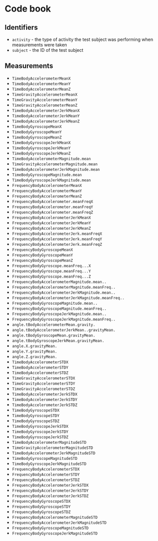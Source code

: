 # Code book

## Identifiers
* `activity` - the type of activity the test subject was performing when measurements were taken
* `subject` - the ID of the test subject

## Measurements
* `TimeBodyAccelerometerMeanX`	
* `TimeBodyAccelerometerMeanY`	
* `TimeBodyAccelerometerMeanZ`	
* `TimeGravityAccelerometerMeanX`	
* `TimeGravityAccelerometerMeanY`	
* `TimeGravityAccelerometerMeanZ`	
* `TimeBodyAccelerometerJerkMeanX`	
* `TimeBodyAccelerometerJerkMeanY`	
* `TimeBodyAccelerometerJerkMeanZ`	
* `TimeBodyGyroscopeMeanX`	
* `TimeBodyGyroscopeMeanY`	
* `TimeBodyGyroscopeMeanZ`	
* `TimeBodyGyroscopeJerkMeanX`	
* `TimeBodyGyroscopeJerkMeanY`	
* `TimeBodyGyroscopeJerkMeanZ`	
* `TimeBodyAccelerometerMagnitude.mean`	
* `TimeGravityAccelerometerMagnitude.mean`	
* `TimeBodyAccelerometerJerkMagnitude.mean`	
* `TimeBodyGyroscopeMagnitude.mean`	
* `TimeBodyGyroscopeJerkMagnitude.mean`	
* `FrequencyBodyAccelerometerMeanX`	
* `FrequencyBodyAccelerometerMeanY`	
* `FrequencyBodyAccelerometerMeanZ`	
* `FrequencyBodyAccelerometer.meanFreqX`	
* `FrequencyBodyAccelerometer.meanFreqY`	
* `FrequencyBodyAccelerometer.meanFreqZ`	
* `FrequencyBodyAccelerometerJerkMeanX`	
* `FrequencyBodyAccelerometerJerkMeanY`	
* `FrequencyBodyAccelerometerJerkMeanZ`	
* `FrequencyBodyAccelerometerJerk.meanFreqX`	
* `FrequencyBodyAccelerometerJerk.meanFreqY`	
* `FrequencyBodyAccelerometerJerk.meanFreqZ`	
* `FrequencyBodyGyroscopeMeanX`	
* `FrequencyBodyGyroscopeMeanY`	
* `FrequencyBodyGyroscopeMeanZ`	
* `FrequencyBodyGyroscope.meanFreq...X`	
* `FrequencyBodyGyroscope.meanFreq...Y`	
* `FrequencyBodyGyroscope.meanFreq...Z`	
* `FrequencyBodyAccelerometerMagnitude.mean..`	
* `FrequencyBodyAccelerometerMagnitude.meanFreq..`	
* `FrequencyBodyAccelerometerJerkMagnitude.mean..`	
* `FrequencyBodyAccelerometerJerkMagnitude.meanFreq..`	
* `FrequencyBodyGyroscopeMagnitude.mean..`	
* `FrequencyBodyGyroscopeMagnitude.meanFreq..`	
* `FrequencyBodyGyroscopeJerkMagnitude.mean..`	
* `FrequencyBodyGyroscopeJerkMagnitude.meanFreq..`	
* `angle.tBodyAccelerometerMean.gravity.`	
* `angle.tBodyAccelerometerJerkMean..gravityMean.`	
* `angle.tBodyGyroscopeMean.gravityMean.`	
* `angle.tBodyGyroscopeJerkMean.gravityMean.`	
* `angle.X.gravityMean.`	
* `angle.Y.gravityMean.`	
* `angle.Z.gravityMean.`	
* `TimeBodyAccelerometerSTDX`	
* `TimeBodyAccelerometerSTDY`	
* `TimeBodyAccelerometerSTDZ`	
* `TimeGravityAccelerometerSTDX`	
* `TimeGravityAccelerometerSTDY`
* `TimeGravityAccelerometerSTDZ`
* `TimeBodyAccelerometerJerkSTDX`	
* `TimeBodyAccelerometerJerkSTDY`	
* `TimeBodyAccelerometerJerkSTDZ`	
* `TimeBodyGyroscopeSTDX`	
* `TimeBodyGyroscopeSTDY`	
* `TimeBodyGyroscopeSTDZ`	
* `TimeBodyGyroscopeJerkSTDX`	
* `TimeBodyGyroscopeJerkSTDY`	
* `TimeBodyGyroscopeJerkSTDZ`	
* `TimeBodyAccelerometerMagnitudeSTD`	
* `TimeGravityAccelerometerMagnitudeSTD`	
* `TimeBodyAccelerometerJerkMagnitudeSTD`	
* `TimeBodyGyroscopeMagnitudeSTD`	
* `TimeBodyGyroscopeJerkMagnitudeSTD`	
* `FrequencyBodyAccelerometerSTDX`	
* `FrequencyBodyAccelerometerSTDY`	
* `FrequencyBodyAccelerometerSTDZ`	
* `FrequencyBodyAccelerometerJerkSTDX`	
* `FrequencyBodyAccelerometerJerkSTDY`	
* `FrequencyBodyAccelerometerJerkSTDZ`
* `FrequencyBodyGyroscopeSTDX`	
* `FrequencyBodyGyroscopeSTDY`	
* `FrequencyBodyGyroscopeSTDZ`	
* `FrequencyBodyAccelerometerMagnitudeSTD`	
* `FrequencyBodyAccelerometerJerkMagnitudeSTD`
* `FrequencyBodyGyroscopeMagnitudeSTD`	
* `FrequencyBodyGyroscopeJerkMagnitudeSTD`
